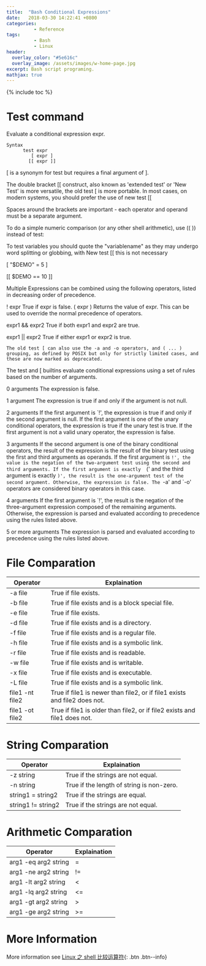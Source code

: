 ```yaml
---
title:  "Bash Conditional Expressions"
date:   2018-03-30 14:22:41 +0800
categories:
          - Reference
tags:          
          - Bash
          - Linux
header:
  overlay_color: "#5e616c"
  overlay_image: /assets/images/w-home-page.jpg
excerpt: Bash script programing.
mathjax: true
---
```



{% include toc %}


# Test command

Evaluate a conditional expression expr.

```
Syntax
      test expr
         [ expr ]
        [[ expr ]]
```

[ is a synonym for test but requires a final argument of ].

The double bracket [[ construct, also known as 'extended test' or 'New Test' is more versatile, the old test [ is more portable.
In most cases, on modern systems, you should prefer the use of new test [[

Spaces around the brackets are important - each operator and operand must be a separate argument.

To do a simple numeric comparison (or any other shell arithmetic), use (( )) instead of test:

To test variables you should quote the "variablename" as they may undergo word splitting or globbing, with New test [[ this is not necessary

[ "$DEMO" = 5 ]

[[ $DEMO == 10 ]]

Multiple Expressions can be combined using the following operators, listed in decreasing order of precedence.

  ! expr           True if expr is false.
  ( expr )         Returns the value of expr. This can be used to override the normal precedence of operators.

  expr1 && expr2   True if both expr1 and expr2 are true. 

  expr1 || expr2   True if either expr1 or expr2 is true.

    The old test [ can also use the -a and -o operators, and ( ... ) grouping, as defined by POSIX but only for strictly limited cases, and these are now marked as deprecated.

The test and [ builtins evaluate conditional expressions using a set of rules based on the number of arguments.

  0 arguments  The expression is false.

  1 argument   The expression is true if and only if the argument is not null.

  2 arguments  If the first argument is `!', the expression is true if and only if the second argument is
               null. If the first argument is one of the unary conditional operators, the expression is true
               if the unary test is true. If the first argument is not a valid unary operator, the expression is false.

  3 arguments  If the second argument is one of the binary conditional operators, the result of the expression
               is the result of the binary test using the first and third arguments as operands. If the first
               argument  is `!', the value is the negation of the two-argument test using the second and third
               arguments. If the first argument is exactly  `(' and the third argument is exactly `)', the result
               is the one-argument test of the second argument. Otherwise, the expression is false.
               The `-a' and `-o' operators are considered binary operators in this case.

  4 arguments  If the first argument is `!', the result is the negation of the three-argument expression composed
               of the remaining arguments. Otherwise, the expression is parsed and evaluated according
               to precedence using the rules listed above.

  5 or more arguments   The expression is parsed and evaluated according to precedence using the rules listed above.

# File Comparation

Operator|Explaination
-|-
-a file|True if file exists.
-b file|True if file exists and is a block special file.
-e file|True if file exists. 
-d file|True if file exists and is a directory. 
-f file|True if file exists and is a regular file. 
-h file|True if file exists and is a symbolic link.
-r file|True if file exists and is readable. 
-w file|True if file exists and is writable. 
-x file|True if file exists and is executable. 
-L file|True if file exists and is a symbolic link. 
file1 -nt file2|True if file1 is newer than file2, or if file1 exists and file2 does not. 
file1 -ot file2|True if file1 is older than file2, or if file2 exists and file1 does not. 



# String Comparation


Operator|Explaination
-|-
-z string|True if the strings are not equal. 
-n string|True if the length of string is non-zero. 
string1 = string2|True if the strings are equal.
string1 != string2|True if the strings are not equal. 



# Arithmetic Comparation


Operator|Explaination
-|-
arg1 -eq arg2 string|=
arg1 -ne arg2 string|!=
arg1 -lt arg2 string|<
arg1 -lq arg2 string|<=
arg1 -gt arg2 string|>
arg1 -ge arg2 string|>=


# More Information 

More information see [Linux 之 shell 比较运算符][bash-operators]{: .btn .btn--info} 

[bash-operators]: https://blog.csdn.net/ithomer/article/details/6836382

